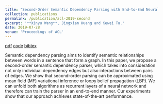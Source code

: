 ```yaml
---
title: "Second-Order Semantic Dependency Parsing with End-to-End Neural Networks"
collection: publications
permalink: /publication/acl-2019-second
excerpt: '**Xinyu Wang**, Jingxian Huang and Kewei Tu.'
date: 2019-07-28
venue: 'Proceedings of ACL'
---
```


[pdf](https://arxiv.org/pdf/1906.07880.pdf)
[code](https://github.com/wangxinyu0922/Second_Order_SDP)
[bibtex](https://www.aclweb.org/anthology/P19-1454.bib)

Semantic dependency parsing aims to identify semantic relationships between words in a sentence that form a graph. In this paper, we propose a second-order semantic dependency parser, which takes into consideration not only individual dependency edges but also interactions between pairs of edges. We show that second-order parsing can be approximated using mean field (MF) variational inference or loopy belief propagation (LBP). We can unfold both algorithms as recurrent layers of a neural network and therefore can train the parser in an end-to-end manner. Our experiments show that our approach achieves state-of-the-art performance.